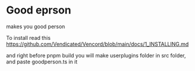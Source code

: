# Good eprson

makes you good person

To install read this
https://github.com/Vendicated/Vencord/blob/main/docs/1_INSTALLING.md

and right before pnpm build you will make userplugins folder in src folder, and paste goodperson.ts in it

